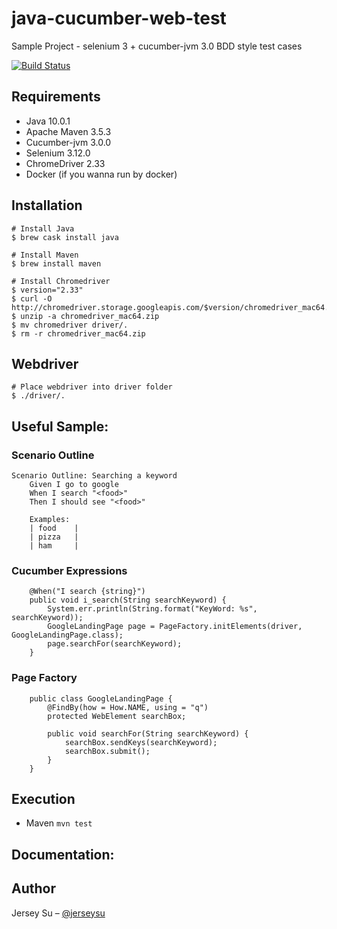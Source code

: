 # java-cucumber-web-test
Sample Project - selenium 3 + cucumber-jvm 3.0 BDD style test cases

[![Build Status](https://travis-ci.com/jerseysu/java-cucumber-web-test.svg?branch=master)](https://travis-ci.com/jerseysu/java-cucumber-web-test)

## Requirements

- Java 10.0.1
- Apache Maven 3.5.3
- Cucumber-jvm 3.0.0
- Selenium 3.12.0
- ChromeDriver 2.33
- Docker (if you wanna run by docker)

## Installation 

```
# Install Java
$ brew cask install java

# Install Maven 
$ brew install maven

# Install Chromedriver
$ version="2.33"
$ curl -O  http://chromedriver.storage.googleapis.com/$version/chromedriver_mac64.zip
$ unzip -a chromedriver_mac64.zip
$ mv chromedriver driver/.
$ rm -r chromedriver_mac64.zip
```

## Webdriver

```
# Place webdriver into driver folder
$ ./driver/.
```

## Useful Sample:

### Scenario Outline
```
Scenario Outline: Searching a keyword
    Given I go to google
    When I search "<food>"
    Then I should see "<food>"

    Examples:
    | food    |
    | pizza   |
    | ham     |
```

### Cucumber Expressions
```
    @When("I search {string}")
    public void i_search(String searchKeyword) {
        System.err.println(String.format("KeyWord: %s", searchKeyword));
        GoogleLandingPage page = PageFactory.initElements(driver, GoogleLandingPage.class);
        page.searchFor(searchKeyword);
    }
```

### Page Factory
```
    public class GoogleLandingPage {
        @FindBy(how = How.NAME, using = "q")
        protected WebElement searchBox;

        public void searchFor(String searchKeyword) {
            searchBox.sendKeys(searchKeyword);
            searchBox.submit();
        }
    }
```

## Execution
- Maven
`mvn test`

## Documentation:


## Author

Jersey Su – [@jerseysu](https://twitter.com/jerseysu) 
